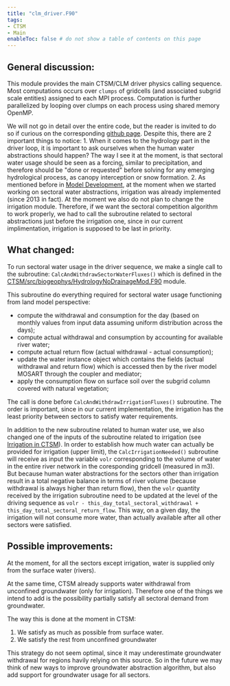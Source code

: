```yaml
---
title: "clm_driver.F90"
tags:
- CTSM
- Main
enableToc: false # do not show a table of contents on this page
---
```



## General discussion:
This module provides the main CTSM/CLM driver physics calling sequence.  Most computations occurs over `clumps` of gridcells (and associated subgrid scale entities) assigned to each MPI process. Computation is further parallelized by looping over clumps on each process using shared memory OpenMP.

We will not go in detail over the entire code, but the reader is invited to do so if curious on the corresponding [github page](https://github.com/ESCOMP/CTSM/blob/master/src/main/clm_driver.F90). Despite this, there are 2 important things to notice:
	1. When it comes to the hydrology part in the driver loop, it is important to ask ourselves when the human water abstractions should happen? The way I see it at the moment, is that sectoral water usage should be seen as a forcing, similar to precipitation, and therefore should be "done or requested" before solving for any emerging hydrological process, as canopy interception or snow formation.
	2. As mentioned before in [Model Development](Model_Development_for_Sectoral_Water_Usage.md), at the moment when we started working on sectoral water abstractions, irrigation was already implemented (since 2013 in fact). At the moment we also do not plan to change the irrigation module. Therefore, if we want the sectoral competition algorithm to work properly, we had to call the subroutine related to sectoral abstractions just before the irrigation one, since in our current implimentation, irrigation is supposed to be last in priority.

## What changed:

To run sectoral water usage in the driver sequence, we make a single call to the subroutine: `CalcAndWithdrawSectorWaterFluxes()` which is defined in the [CTSM/src/biogeophys/HydrologyNoDrainageMod.F90](CTSM/HydrologyNoDrainageMod.md) module. 

This subroutine do everything required for sectoral water usage functioning from land model perspective: 
- compute the withdrawal and consumption for the day (based on monthly values from input data assuming uniform distribution across the days);
- compute actual withdrawal and consumption by accounting for available river water;
- compute actual return flow (actual withdrawal - actual consumption);
- update the water instance object which contains the fields (actual withdrawal and return flow) which is accessed then by the river model MOSART through the coupler and mediator;
- apply the consumption flow on surface soil over the subgrid column covered with natural vegetation;

The call is done before `CalcAndWithdrawIrrigationFluxes()` subroutine. The order is important, since in our current implementation, the irrigation has the least priority between sectors to satisfy water requirements.

In addition to the new subroutine related to human water use, we also changed one of the inputs of the subroutine related to irrigation (see [Irrigation in CTSM](Irrigation/irrig2013.md)).  In order to establish how much water can actually be provided for irrigation (upper limit), the `CalcIrrigationNeeded()` subroutine will receive as input the variable `volr` corresponding to the volume of water in the entire river network in the coresponding gridcell (measured in m3).  But because human water abstractions for the sectors other than irrigation result in a total negative balance in terms of river volume (because withdrawal is always higher than return flow), then the `volr` quantity received by the irrigation subroutine need to be updated at the level of the driving sequence as `volr - this_day_total_sectoral_withdrawal + this_day_total_sectoral_return_flow`. This way, on a given day, the irrigation will not consume more water, than actually available after all other sectors were satisfied. 


## Possible improvements:

At the moment, for all the sectors except irrigation, water is supplied only from the surface water (rivers).

At the same time, CTSM already supports water withdrawal from unconfined groundwater (only for irrigation). Therefore one of the things we intend to add is the possibility partially satisfy all sectoral demand from groundwater.

The way this is done at the moment in CTSM:
1. We satisfy as much as possible from surface water.
2. We satisfy the rest from unconfined groundwater

This strategy do not seem optimal, since it may underestimate groundwater withdrawal for regions havily relying on this source. So in the future we may think of new ways to improve groundwater abstraction algorithm, but also add support for groundwater usage for all sectors.



